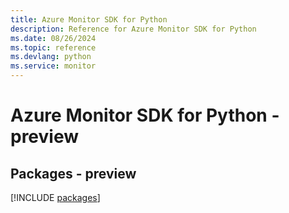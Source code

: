 ```yaml
---
title: Azure Monitor SDK for Python
description: Reference for Azure Monitor SDK for Python
ms.date: 08/26/2024
ms.topic: reference
ms.devlang: python
ms.service: monitor
---
```

# Azure Monitor SDK for Python - preview
## Packages - preview
[!INCLUDE [packages](monitor-index.md)]